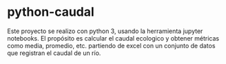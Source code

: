 # python-caudal
Este proyecto se realizo con python 3, usando la herramienta jupyter
notebooks. El propósito es calcular el caudal ecologico y obtener métricas como media, promedio, etc.
partiendo de excel con un conjunto de datos que registran el caudal de un río.
